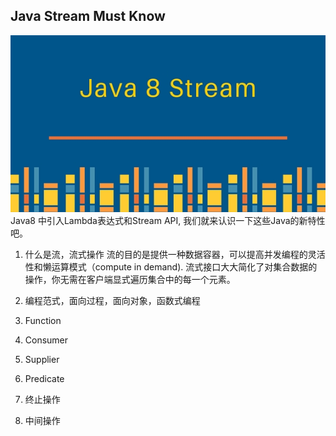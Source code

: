 ## Java Stream Must Know

![](Java-stream-must-know_files/1.jpg)
Java8 中引入Lambda表达式和Stream API, 我们就来认识一下这些Java的新特性吧。

1. 什么是流，流式操作
流的目的是提供一种数据容器，可以提高并发编程的灵活性和懒运算模式（compute in demand). 流式接口大大简化了对集合数据的操作，你无需在客户端显式遍历集合中的每一个元素。


2. 编程范式，面向过程，面向对象，函数式编程
3. Function
4. Consumer
5. Supplier
6. Predicate
7. 终止操作
8. 中间操作